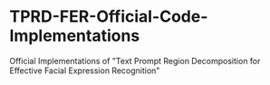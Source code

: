 # TPRD-FER-Official-Code-Implementations
Official Implementations of "Text Prompt Region Decomposition for Effective Facial Expression Recognition"
